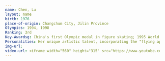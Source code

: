 ```yaml
---
name: Chen, Lu
layout: name
birth: 1976
place-of-origin: Changchun City, Jilin Province
Olympics: 1994, 1998
Ranking: 3rd
Key-Awardsg: China's first Olympic medal in figure skating; 1995 World Champion in figure skating and the first Chinese World Champion in figure skating; Champion of the 10th Chinese Figure Skating Championships
Personalities: Her unique artistic talent, incorporating the "flying apsaras" shape from the Dunhuang frescoes into the figure skating gestures, presented the world with an oriental flavour and won the approval of the judges and the audience. She is also known as the "Butterfly on Ice" after her successful performance of "The Butterfly Lovers".
img-url:
video-url: <iframe width="560" height="315" src="https://www.youtube.com/embed/ARd8UsQj_Ag" title="YouTube video player" frameborder="0" allow="accelerometer; autoplay; clipboard-write; encrypted-media; gyroscope; picture-in-picture" allowfullscreen></iframe>
---
```

